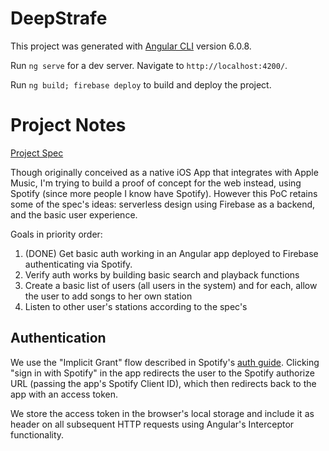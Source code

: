 # DeepStrafe

This project was generated with [Angular CLI](https://github.com/angular/angular-cli) version 6.0.8.

Run `ng serve` for a dev server. Navigate to `http://localhost:4200/`. 

Run `ng build; firebase deploy` to build and deploy the project. 

# Project Notes

[Project Spec](https://github.com/TheLoombot/deep-strafe/blob/master/DeepState.pdf)

Though originally conceived as a native iOS App that integrates with Apple Music, I'm trying to build a proof of concept for the web instead, using Spotify (since more people I know have Spotify). However this PoC retains some of the spec's ideas: serverless design using Firebase as a backend, and the basic user experience.

Goals in priority order:

1. (DONE) Get basic auth working in an Angular app deployed to Firebase authenticating via Spotify.
2. Verify auth works by building basic search and playback functions
3. Create a basic list of users (all users in the system) and for each, allow the user to add songs to her own station
4. Listen to other user's stations according to the spec's 

## Authentication

We use the "Implicit Grant" flow described in Spotify's [auth guide](https://developer.spotify.com/documentation/general/guides/authorization-guide/). Clicking "sign in with Spotify" in the app  redirects the user to the Spotify authorize URL (passing the app's Spotify Client ID), which then redirects back to the app with an access token.

We store the access token in the browser's local storage and include it as header on all subsequent HTTP requests using Angular's Interceptor functionality. 


